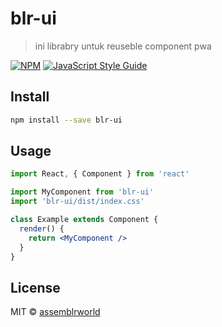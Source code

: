 # blr-ui

> ini librabry untuk reuseble component pwa

[![NPM](https://img.shields.io/npm/v/blr-ui.svg)](https://www.npmjs.com/package/blr-ui) [![JavaScript Style Guide](https://img.shields.io/badge/code_style-standard-brightgreen.svg)](https://standardjs.com)

## Install

```bash
npm install --save blr-ui
```

## Usage

```jsx
import React, { Component } from 'react'

import MyComponent from 'blr-ui'
import 'blr-ui/dist/index.css'

class Example extends Component {
  render() {
    return <MyComponent />
  }
}
```

## License

MIT © [assemblrworld](https://github.com/assemblrworld)
